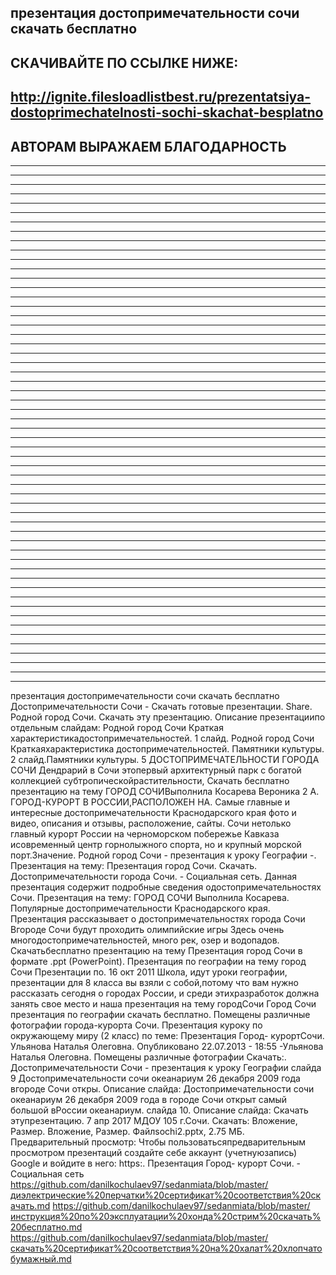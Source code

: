презентация достопримечательности сочи скачать бесплатно
--------------------------------------------------
СКАЧИВАЙТЕ ПО ССЫЛКЕ НИЖЕ:
--------------------------------------------------
http://ignite.filesloadlistbest.ru/prezentatsiya-dostoprimechatelnosti-sochi-skachat-besplatno
--------------------------------------------------
АВТОРАМ ВЫРАЖАЕМ БЛАГОДАРНОСТЬ
--------------------------------------------------
--------------------------------------------------
--------------------------------------------------
--------------------------------------------------
--------------------------------------------------
--------------------------------------------------
--------------------------------------------------
--------------------------------------------------
--------------------------------------------------
--------------------------------------------------
--------------------------------------------------
--------------------------------------------------
--------------------------------------------------
--------------------------------------------------
--------------------------------------------------
--------------------------------------------------
--------------------------------------------------
--------------------------------------------------
--------------------------------------------------
--------------------------------------------------
--------------------------------------------------
--------------------------------------------------
--------------------------------------------------
--------------------------------------------------
--------------------------------------------------
--------------------------------------------------
--------------------------------------------------
--------------------------------------------------
--------------------------------------------------
--------------------------------------------------
--------------------------------------------------
--------------------------------------------------
--------------------------------------------------
--------------------------------------------------
--------------------------------------------------
--------------------------------------------------
--------------------------------------------------
--------------------------------------------------
--------------------------------------------------
--------------------------------------------------
--------------------------------------------------
--------------------------------------------------
--------------------------------------------------
--------------------------------------------------
--------------------------------------------------
--------------------------------------------------
--------------------------------------------------
--------------------------------------------------
--------------------------------------------------
--------------------------------------------------
--------------------------------------------------
--------------------------------------------------
--------------------------------------------------
--------------------------------------------------
--------------------------------------------------
--------------------------------------------------
--------------------------------------------------
презентация достопримечательности сочи скачать бесплатно Достопримечательности Сочи - Скачать готовые презентации. Share. Родной город Сочи. Скачать эту презентацию. Описание презентациипо отдельным слайдам: Родной город Сочи Краткая характеристикадостопримечательностей. 1 слайд. Родной город Сочи Краткаяхарактеристика достопримечательностей. Памятники культуры. 2 слайд.Памятники культуры. 5 ДОСТОПРИМЕЧАТЕЛЬНОСТИ ГОРОДА СОЧИ Дендрарий в Сочи  этопервый архитектурный парк с богатой коллекцией субтропическойрастительности,  Скачать бесплатно презентацию на тему ГОРОД СОЧИВыполнила Косарева Вероника 2 А. ГОРОД-КУРОРТ В РОССИИ,РАСПОЛОЖЕН НА. Самые главные и интересные достопримечательности Краснодарского края фото и видео, описания и отзывы, расположение, сайты.  Сочи  нетолько главный курорт России на черноморском побережье Кавказа исовременный центр горнолыжного спорта, но и крупный морской порт.Значение. Родной город Сочи - презентация к уроку Географии -. Презентация на тему: Презентация город Сочи. Скачать. Достопримечательности города Сочи. - Социальная сеть. Данная презентация содержит подробные сведения одостопримечательностях Сочи. Презентация на тему: ГОРОД СОЧИ Выполнила Косарева. Популярные достопримечательности Краснодарского края. Презентация рассказывает о достопримечательностях города Сочи  Вгороде Сочи будут проходить олимпийские игры Здесь очень многодостопримечательностей, много рек, озер и водопадов.  Скачатьбесплатно презентацию на тему Презентация город Сочи в формате .ppt (PowerPoint). Презентация по географии на тему город Сочи  Презентации по. 16 окт 2011  Школа, идут уроки географии, презентации для 8 класса вы взяли с собой,потому что вам нужно рассказать сегодня о городах России, и среди этихразработок должна занять свое место и наша презентация на тему городСочи  Город Сочи  презентация по географии скачать бесплатно. Помещены различные фотографии города-курорта Сочи.  Презентация куроку по окружающему миру (2 класс) по теме: Презентация Город- курортСочи. Ульянова Наталья Олеговна. Опубликовано 22.07.2013 - 18:55 -Ульянова Наталья Олеговна. Помещены различные фотографии  Скачать:. Достопримечательности Сочи - презентация к уроку Географии
слайда 9 Достопримечательности сочи  океанариум 26 декабря 2009 года вгороде Сочи откры. Описание слайда: Достопримечательности сочи океанариум 26 декабря 2009 года в городе Сочи открыт самый большой вРоссии океанариум.  слайда 10. Описание слайда: Скачать этупрезентацию. 7 апр 2017  МДОУ 105 г.Сочи.  Скачать: Вложение, Размер. Вложение, Размер. Файлsochi2.pptx, 2.75 МБ. Предварительный просмотр: Чтобы пользоватьсяпредварительным просмотром презентаций создайте себе аккаунт (учетнуюзапись) Google и войдите в него: https:. Презентация Город- курорт Сочи. - Социальная сеть
https://github.com/danilkochulaev97/sedanmiata/blob/master/диэлектрические%20перчатки%20сертификат%20соответствия%20скачать.md
https://github.com/danilkochulaev97/sedanmiata/blob/master/инструкция%20по%20эксплуатации%20хонда%20стрим%20скачать%20бесплатно.md
https://github.com/danilkochulaev97/sedanmiata/blob/master/скачать%20сертификат%20соответствия%20на%20халат%20хлопчатобумажный.md